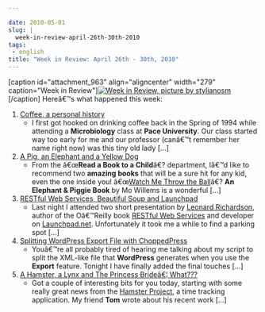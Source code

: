 ```yaml
---

date: 2010-05-01
slug: |
  week-in-review-april-26th-30th-2010
tags:
 - english
title: "Week in Review: April 26th - 30th, 2010"
---
```


\[caption id="attachment_963" align="aligncenter" width="279"
caption="Week in Review"\][![Week in Review, picture by
stylianosm](http://www.ogmaciel.com/wp-content/uploads/2010/04/dog_to_og-279x300.jpg)](http://www.ogmaciel.com/wp-content/uploads/2010/04/dog_to_og.jpg)\[/caption\]
Hereâ€™s what happened this week:

1.  [Coffee, a personal history](http://../?p=976)
    -   I first got hooked on drinking coffee back in the Spring of 1994
        while attending a **Microbiology** class at **Pace University**.
        Our class started way too early for me and our professor
        (canâ€™t remember her name right now) was this tiny old lady
        \[...\]
2.  [A Pig, an Elephant and a Yellow Dog](http://../?p=965)
    -   From the â€œ**Read a Book to a Child**â€? department, Iâ€™d like
        to recommend two **amazing books** that will be a sure hit for
        any kid, even the one inside you! â€œ[Watch Me Throw the
        Ball](http://bit.ly/9T4lIj)â€? **An Elephant & Piggie Book** by
        Mo Willems is a wonderful \[...\]
3.  [RESTful Web Services, Beautiful Soup and
    Launchpad](http://../?p=984)
    -   Last night I attended two short presentation by [Leonard
        Richardson](http://www.crummy.com/), author of the Oâ€™Reilly
        book [RESTful Web
        Services](http://oreilly.com/catalog/9780596529260/) and
        developer on [Launchpad.net](http://launchpad.net/).
        Unfortunately it took me a while to find a parking spot \[...\]
4.  [Splitting WordPress Export File with
    ChoppedPress](http://../?p=993)
    -   Youâ€™re all probably tired of hearing me talking about my
        script to split the XML-like file that **WordPress** generates
        when you use the **Export** feature. Tonight I have finally
        added the final touches \[...\]
5.  [A Hamster, a Lynx and The Princess Brideâ€¦
    What???](http://../?p=1004)
    -   Got a couple of interesting bits for you today, starting with
        some really great news from the [Hamster
        Project](http://projecthamster.wordpress.com/about/), a time
        tracking application. My friend **Tom** wrote about his recent
        work \[...\]
